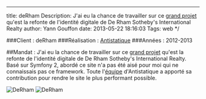 ---
title: deRham
Description: J'ai eu la chance de travailler sur ce [grand projet](http://antistatique.net/fr/portfolio/derham) qu'est la refonte de l'identité digitale de De Rham Sotheby's International Realty
author: Yann Gouffon
date: 2013-05-22 18:16:03
Tags: web
*/

###Client : deRham
###Réalisation : [Antistatique](http://www.antistatique.net/)
###Années : 2012-2013

##Mandat :
J'ai eu la chance de travailler sur ce [grand projet](http://antistatique.net/fr/portfolio/derham) qu'est la refonte de l'identité digitale de De Rham Sotheby's International Realty. Basé sur Symfony 2, abordé ce site n'a pas été aisé pour moi qui ne connaissais pas ce framework. Toute l'[équipe](http://antistatique.net/fr/team) d'Antistatique a apporté sa contribution pour rendre le site le plus performant possible.

![DeRham](http://staging.yago.io/content/images/derham-1.jpg.jpg)
![DeRham](http://staging.yago.io/content/images/derham-2.jpg.jpg)
